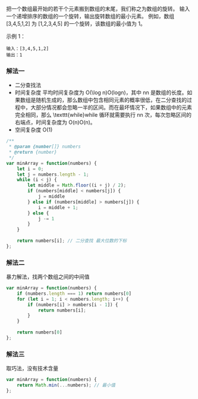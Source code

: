 把一个数组最开始的若干个元素搬到数组的末尾，我们称之为数组的旋转。
输入一个递增排序的数组的一个旋转，输出旋转数组的最小元素。
例如，数组  [3,4,5,1,2] 为 [1,2,3,4,5] 的一个旋转，该数组的最小值为 1。

示例 1：

```
输入：[3,4,5,1,2]
输出：1
```

### 解法一

* 二分查找法
* 时间复杂度 平均时间复杂度为 O(\log n)O(logn)，其中 nn 是数组的长度。如果数组是随机生成的，那么数组中包含相同元素的概率很低，在二分查找的过程中，大部分情况都会忽略一半的区间。而在最坏情况下，如果数组中的元素完全相同，那么 \texttt{while}while 循环就需要执行 nn 次，每次忽略区间的右端点，时间复杂度为 O(n)O(n)。
* 空间复杂度 O(1)

```js
/**
 * @param {number[]} numbers
 * @return {number}
 */
var minArray = function(numbers) {
    let i = 0;
    let j = numbers.length - 1;
    while (i < j) {
        let middle = Math.floor((i + j) / 2);
        if (numbers[middle] < numbers[j]) {
            j = middle
        } else if (numbers[middle] > numbers[j]) {
            i = middle + 1;
        } else {
            j -= 1
        }
    }
    
    return numbers[i]; // 二分查找 最大位数的下标
};
```

### 解法二

暴力解法，找两个数组之间的中间值

```js
var minArray = function(numbers) {
    if (numbers.length === 1) return numbers[0]
    for (let i = 1; i < numbers.length; i++) {
        if (numbers[i] > numbers[i - 1]) {
            return numbers[i];
        }
    }
    
    return numbers[0]
};
```


### 解法三

取巧法，没有技术含量

```js
var minArray = function(numbers) {
    return Math.min(...numbers); // 最小值
};
```


